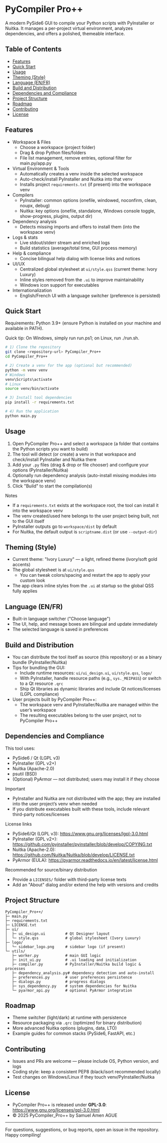 # PyCompiler Pro++

A modern PySide6 GUI to compile your Python scripts with PyInstaller or Nuitka. It manages a per-project virtual environment, analyzes dependencies, and offers a polished, themeable interface.


## Table of Contents
- [Features](#features)
- [Quick Start](#quick-start)
- [Usage](#usage)
- [Theming (Style)](#theming-style)
- [Language (EN/FR)](#language-enfr)
- [Build and Distribution](#build-and-distribution)
- [Dependencies and Compliance](#dependencies-and-compliance)
- [Project Structure](#project-structure)
- [Roadmap](#roadmap)
- [Contributing](#contributing)
- [License](#license)


## Features
- Workspace & Files
  - Choose a workspace (project folder)
  - Drag & drop Python files/folders
  - File list management, remove entries, optional filter for main.py/app.py
- Virtual Environment & Tools
  - Automatically creates a venv inside the selected workspace
  - Auto-check/install PyInstaller and Nuitka into that venv
  - Installs project `requirements.txt` (if present) into the workspace venv
- Compilers
  - PyInstaller: common options (onefile, windowed, noconfirm, clean, noupx, debug)
  - Nuitka: key options (onefile, standalone, Windows console toggle, show-progress, plugins, output dir)
- Dependency analysis
  - Detects missing imports and offers to install them (into the workspace venv)
- Logs & stats
  - Live stdout/stderr stream and enriched logs
  - Build statistics (average/total time, GUI process memory)
- Help & compliance
  - Concise bilingual help dialog with license links and notices
- UI/UX
  - Centralized global stylesheet at `ui/style.qss` (current theme: Ivory Luxury)
  - Inline styles removed from the `.ui` to improve maintainability
  - Windows icon support for executables
- Internationalization
  - English/French UI with a language switcher (preference is persisted)


## Quick Start
Requirements: Python 3.9+ (ensure Python is installed on your machine and available in PATH).

Quick tip: On Windows, simply run run.ps1; on Linux, run ./run.sh.

```bash
# 1) Clone the repository
git clone <repository-url> PyCompiler_Pro++
cd PyCompiler_Pro++

# 2) Create a venv for the app (optional but recommended)
python -m venv venv
# Windows
venv\Scripts\activate
# Linux
source venv/bin/activate

# 3) Install tool dependencies
pip install -r requirements.txt

# 4) Run the application
python main.py
```


## Usage
1) Open PyCompiler Pro++ and select a workspace (a folder that contains the Python scripts you want to build)
2) The tool will detect (or create) a venv in that workspace and check/install PyInstaller and Nuitka there
3) Add your `.py` files (drag & drop or file chooser) and configure your options (PyInstaller/Nuitka)
4) Optionally run dependency analysis (auto-install missing modules into the workspace venv)
5) Click "Build" to start the compilation(s)

Notes
- If a `requirements.txt` exists at the workspace root, the tool can install it into the workspace venv
- The venv created/used here belongs to the user project being built, not to the GUI itself
- PyInstaller outputs go to `workspace/dist` by default
- For Nuitka, the default output is `scriptname.dist` (or use `--output-dir`)


## Theming (Style)
- Current theme: "Ivory Luxury" — a light, refined theme (ivory/soft gold accents)
- The global stylesheet is at `ui/style.qss`
  - You can tweak colors/spacing and restart the app to apply your custom look
- The app clears inline styles from the `.ui` at startup so the global QSS fully applies


## Language (EN/FR)
- Built-in language switcher ("Choose language")
- The UI, help, and message boxes are bilingual and update immediately
- The selected language is saved in preferences


## Build and Distribution
- You can distribute the tool itself as source (this repository) or as a binary bundle (PyInstaller/Nuitka)
- Tips for bundling the GUI:
  - Include runtime resources: `ui/ui_design.ui`, `ui/style.qss`, `logo/`
  - With PyInstaller, handle resource paths (e.g., `sys._MEIPASS`) or switch to a Qt resource `.qrc`
  - Ship Qt libraries as dynamic libraries and include Qt notices/licenses (LGPL compliance)
- User projects built by PyCompiler Pro++:
  - The workspace venv and PyInstaller/Nuitka are managed within the user’s workspace
  - The resulting executables belong to the user project, not to PyCompiler Pro++


## Dependencies and Compliance
This tool uses:
- PySide6 / Qt (LGPL v3)
- PyInstaller (GPL v2+)
- Nuitka (Apache-2.0)
- psutil (BSD)
- (Optional) PyArmor — not distributed; users may install it if they choose

Important
- PyInstaller and Nuitka are not distributed with the app; they are installed into the user project’s venv when needed
- If you distribute executables built with these tools, include relevant third-party notices/licenses

License links
- PySide6/Qt (LGPL v3): https://www.gnu.org/licenses/lgpl-3.0.html
- PyInstaller (GPL v2+): https://github.com/pyinstaller/pyinstaller/blob/develop/COPYING.txt
- Nuitka (Apache-2.0): https://github.com/Nuitka/Nuitka/blob/develop/LICENSE.txt
- PyArmor (EULA): https://pyarmor.readthedocs.io/en/latest/license.html

Recommended for source/binary distribution
- Provide a `LICENSES/` folder with third-party license texts
- Add an "About" dialog and/or extend the help with versions and credits


## Project Structure
```
PyCompiler_Pro++/
├─ main.py
├─ requirements.txt
├─ LICENSE.txt
├─ ui/
│  ├─ ui_design.ui         # Qt Designer layout
│  └─ style.qss            # global stylesheet (Ivory Luxury)
├─ logo/
│  └─ sidebar_logo.png     # sidebar logo (if present)
└─ utils/
   ├─ worker.py            # main GUI logic
   ├─ init_ui.py           # .ui loading and initialization
   ├─ compiler.py          # PyInstaller/Nuitka build logic & processes
   ├─ dependency_analysis.py# dependency detection and auto-install
   ├─ preferences.py       # user preferences persistence
   ├─ dialogs.py           # progress dialogs
   ├─ sys_dependency.py    # system dependencies for Nuitka
   └─ pyarmor_api.py       # optional PyArmor integration
```


## Roadmap
- Theme switcher (light/dark) at runtime with persistence
- Resource packaging via `.qrc` (optimized for binary distribution)
- More advanced Nuitka options (plugins, data, LTO)
- Example guides for common stacks (PySide6, FastAPI, etc.)


## Contributing
- Issues and PRs are welcome — please include OS, Python version, and logs
- Coding style: keep a consistent PEP8 (black/isort recommended locally)
- Test changes on Windows/Linux if they touch venv/PyInstaller/Nuitka


## License
- PyCompiler Pro++ is released under **GPL-3.0**: https://www.gnu.org/licenses/gpl-3.0.html
- © 2025 PyCompiler_Pro++ by Samuel Amen AGUE

---
For questions, suggestions, or bug reports, open an issue in the repository. Happy compiling!
